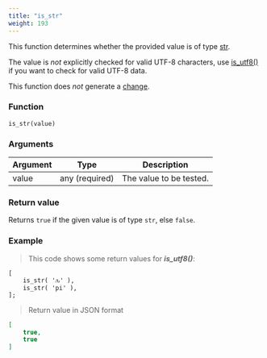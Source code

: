 ```yaml
---
title: "is_str"
weight: 193
---
```


This function determines whether the provided value is of
type [str](../../data-types/str).

The value is *not* explicitly checked for valid UTF-8 characters, use [is_utf8()](../is_utf8) if you want to check for valid UTF-8 data.

This function does *not* generate a [change](../../overview/changes).

### Function

`is_str(value)`

### Arguments

Argument | Type | Description
-------- | ---- | -----------
value | any (required) | The value to be tested.

### Return value

Returns `true` if the given value is of type `str`, else `false`.

### Example

> This code shows some return values for ***is_utf8()***:

```thingsdb,json_response
[
    is_str( 'ԉ' ),
    is_str( 'pi' ),
];
```

> Return value in JSON format

```json
[
    true,
    true
]
```
